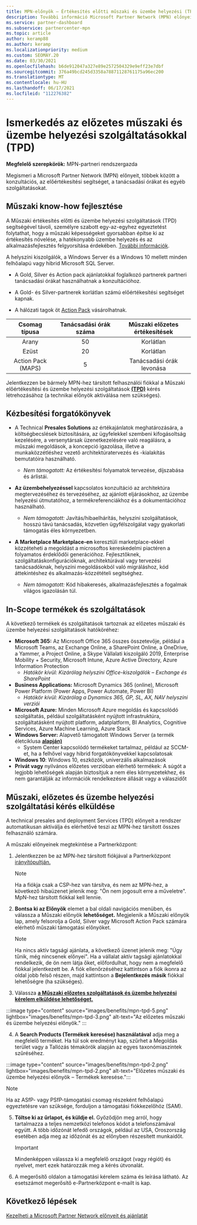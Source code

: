 ```yaml
---
title: MPN-előnyök – Értékesítés előtti műszaki és üzembe helyezési (TPD) előnyök
description: További információ Microsoft Partner Network (MPN) előnyeiről a műszaki értékesítés előtti és üzembe helyezési szolgáltatások (TPD) esetén
ms.service: partner-dashboard
ms.subservice: partnercenter-mpn
ms.topic: article
author: keramp88
ms.author: keramp
ms.localizationpriority: medium
ms.custom: SEOMAY.20
ms.date: 03/30/2021
ms.openlocfilehash: b6de912047a327e89e2572504329e9eff23e7dbf
ms.sourcegitcommit: 376a49bcd245d3358a78871128761175a96ec200
ms.translationtype: MT
ms.contentlocale: hu-HU
ms.lasthandoff: 06/17/2021
ms.locfileid: "112276382"
---
```

# <a name="explore-technical-presales-and-deployment-services-tpd"></a>Ismerkedés az előzetes műszaki és üzembe helyezési szolgáltatásokkal (TPD) 

**Megfelelő szerepkörök:** MPN-partneri rendszergazda

Megismeri a Microsoft Partner Network (MPN) előnyeit, többek között a konzultációs, az előértékesítési segítséget, a tanácsadási órákat és egyéb szolgáltatásokat.

## <a name="develop-your-technical-know-how"></a>Műszaki know-how fejlesztése

A Műszaki értékesítés előtti és üzembe helyezési szolgáltatások (TPD) segítségével távoli, személyre szabott egy-az-egyhez egyeztetést folytathat, hogy a műszaki képességeket gyorsabban építse ki az értékesítés növelése, a hatékonyabb üzembe helyezés és az alkalmazásfejlesztés felgyorsítása érdekében. [További információk](https://aka.ms/TPD).

A helyszíni kiszolgálók, a Windows Server és a Windows 10 mellett minden felhőalapú vagy hibrid Microsoft SQL Server. 

- A Gold, Silver és Action pack ajánlatokkal foglalkozó partnerek partneri tanácsadási órákat használhatnak a konzultációhoz. 

- A Gold- és Silver-partnerek korlátlan számú előértékesítési segítséget kapnak. 

- A hálózati tagok öt [Action Pack](https://partner.microsoft.com/membership/action-pack) vásárolhatnak.  

|     Csomag típusa    | Tanácsadási órák száma |   Műszaki előzetes értékesítések   |
|:-----------------:|:------------------------:|:----------------------:|
|        Arany       |            50            |        Korlátlan       |
|       Ezüst      |            20            |        Korlátlan       |
| Action Pack (MAPS) |             5            | Tanácsadási órák levonása |

Jelentkezzen be bármely MPN-hez társított felhasználói fiókkal a Műszaki előértékesítési és üzembe helyezési szolgáltatások **[(TPD)](https://partner.microsoft.com/dashboard/mpn/membership/benefits/technical/createadvisoryhours-servicerequest)** kérés létrehozásához (a technikai előnyök aktiválása nem szükséges).

## <a name="delivery-scenarios"></a>Kézbesítési forgatókönyvek

- A Technical **Presales Solutions** az értékajánlatok meghatározására, a költségbecslések biztosítására, az ügyfelekkel szembeni kifogásoltság kezelésére, a versenytársak üzenetkezelésére való reagálásra, a műszaki megoldások, a koncepció igazolása, illetve a munkaközzétléshez vezető architektúratervezés és -kialakítás bemutatóira használható.

  - *Nem támogatott:* Az értékesítési folyamatok tervezése, díjszabása és árlistái.


- **Az üzembehelyezéssel** kapcsolatos konzultáció az architektúra megtervezéséhez és tervezéséhez, az ajánlott eljárásokhoz, az üzembe helyezési útmutatóhoz, a termékreferenciákhoz és a dokumentációhoz használható.

  - *Nem támogatott:* Javítás/hibaelhárítás, helyszíni szolgáltatások, hosszú távú tanácsadás, közvetlen ügyfélszolgálat vagy gyakorlati támogatás éles környezetben. 


- **A Marketplace Marketplace-en** keresztüli marketplace-ekkel közzéteheti a megoldást a microsoftos kereskedelmi piactéren a folyamatos érdeklődői generációhoz. Fejlesztőknek, szolgáltatáskonfigurációknak, architektúrával vagy tervezési tanácsadóknak, helyszíni megoldásokból való migráláshoz, kód áttekintéshez és alkalmazás-közzétételi segítséghez.

  - *Nem támogatott:* Kód hibakeresés, alkalmazásfejlesztés a fogalmak világos igazolásán túl.

## <a name="in-scope-products-and-services"></a>In-Scope termékek és szolgáltatások

A következő termékek és szolgáltatások tartoznak az előzetes műszaki és üzembe helyezési szolgáltatások hatóköréhez:
- **Microsoft 365:** Az Microsoft Office 365 összes összetevője, például a Microsoft Teams, az Exchange Online, a SharePoint Online, a OneDrive, a Yammer, a Project Online, a Skype Vállalati kiszolgáló 2019, Enterprise Mobility + Security, Microsoft Intune, Azure Active Directory, Azure Information Protection
  - *Hatókör kívül: Kizárólag helyszíni Office-kiszolgálók – Exchange és SharePoint*
- **Business Applications:** Microsoft Dynamics 365 (online), Microsoft Power Platform (Power Apps, Power Automate, Power BI)
  - *Hatókör kívül: Kizárólag a Dynamics 365, GP, SL, AX, NAV helyszíni verziói*
- **Microsoft Azure:** Minden Microsoft Azure megoldás és kapcsolódó szolgáltatás, például szolgáltatásként nyújtott infrastruktúra, szolgáltatásként nyújtott platform, adatplatform, BI Analytics, Cognitive Services, Azure Machine Learning, Azure Stack
- **Windows Server:** Alapvető támogatott Windows Server (a termék életciklusa **[alapján)](/lifecycle/policies/fixed)**
  - System Center kapcsolódó termékeket tartalmaz, például az SCCM-et, ha a felhővel vagy hibrid forgatókönyvekkel kapcsolatosak
- **Windows 10**: Windows 10, eszközök, univerzális alkalmazások
- **Privát vagy** nyilvános előzetes verzióban elérhető termékek: A súgót a legjobb lehetőségek alapján biztosítjuk a nem éles környezetekhez, és nem garantálják az információk rendelkezésre állását vagy a válaszidőt

## <a name="submit-a-technical-presales-and-deployment-services-request"></a>Műszaki, előzetes és üzembe helyezési szolgáltatási kérés elküldése 

A technical presales and deployment Services (TPD) előnyeit a rendszer automatikusan aktiválja és elérhetővé teszi az MPN-hez társított összes felhasználó számára. 

A műszaki előnyeinek megtekintése a Partnerközpont:

1. Jelentkezzen be az MPN-hez társított fiókjával a Partnerközpont [irányítópultján.](https://partner.microsoft.com/dashboard) 

   > [!NOTE]
   > Ha a fiókja csak a CSP-hez van társítva, és nem az MPN-hez, a következő hibaüzenet jelenik meg: "Ön nem jogosult erre a műveletre". MpN-hez társított fiókkal kell lennie.

2. **Bontsa ki az Előnyök** elemet a bal oldali navigációs menüben, és válassza a Műszaki előnyök **lehetőséget.** Megjelenik a Műszaki előnyök lap, amely felsorolja a Gold, Silver vagy Microsoft Action Pack számára elérhető műszaki támogatási előnyöket. 

   > [!NOTE]
   > Ha nincs aktív tagsági ajánlata, a következő üzenet jelenik meg: "Úgy tűnik, még nincsenek előnyei". Ha a vállalat aktív tagsági ajánlatokkal rendelkezik, de ön nem látja őket, előfordulhat, hogy nem a megfelelő fiókkal jelentkezett be. A fiók ellenőrzéséhez  kattintson a fiók ikonra az oldal jobb felső részen, majd kattintson a **Bejelentkezés másik** fiókkal lehetőségre (ha szükséges).

3. Válassza **[a Műszaki előzetes szolgáltatások és üzembe helyezési kérelem elküldése lehetőséget.](https://partner.microsoft.com/dashboard/mpn/membership/benefits/technical/createadvisoryhours-servicerequest)**

:::image type="content" source="images/benefits/mpn-tpd-5.png" lightbox="images/benefits/mpn-tpd-3.png" alt-text="Az előzetes műszaki és üzembe helyezési előnyök." :::

4. A **Search Products (Termékek keresése) használatával** adja meg a megfelelő terméket. Ha túl sok eredményt kap, szűrhet a Megoldás terület vagy a Tallózás témakörök alapján az egyes taxonómiaszintek szűréséhez.

:::image type="content" source="images/benefits/mpn-tpd-2.png" lightbox="images/benefits/mpn-tpd-2.png" alt-text="Előzetes műszaki és üzembe helyezési előnyök – Termékek keresése.":::

   > [!NOTE]
   > Ha az ASfP- vagy PSfP-támogatási csomag részeként felhőalapú egyeztetésre van szüksége, forduljon a támogatási fiókkezelőhöz (SAM).

5. **Töltse ki az űrlapot, és küldje el.** Győződjön meg arról, hogy tartalmazza a teljes nemzetközi telefonos kódot a telefonszámával együtt. A több időzónát lefedő országok, például az USA, Oroszország esetében adja meg az időzónát és az előnyben részesített munkaidőt.

   > [!IMPORTANT]
   > Mindenképpen válassza ki a megfelelő országot (vagy régiót) és nyelvet, mert ezek határozzák meg a kérés útvonalát.

6. A megerősítő oldalon a támogatási kérelem száma és leírása látható. Az esetszámot megerősítő e-Partnerközpont e-mailt is kap.

## <a name="next-steps"></a>Következő lépések

[Kezelheti a Microsoft Partner Network előnyeit és ajánlatát](manage-your-partner-network-benefits.md)
